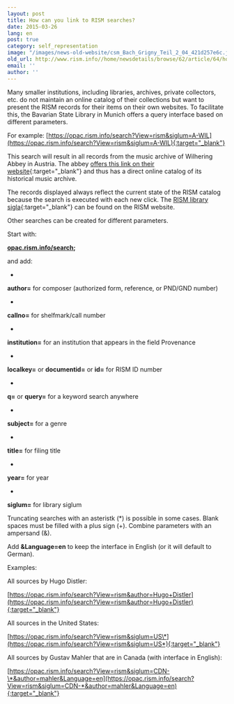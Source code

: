 ```yaml
---
layout: post
title: How can you link to RISM searches?
date: 2015-03-26
lang: en
post: true
category: self_representation
image: "/images/news-old-website/csm_Bach_Grigny_Teil_2_04_421d257e6c.jpg"
old_url: http://www.rism.info//home/newsdetails/browse/62/article/64/how-can-you-link-to-rism-searches.html
email: ''
author: ''
---
```



Many smaller institutions, including libraries, archives, private collectors, etc. do not maintain an online catalog of their collections but want to present the RISM records for their items on their own websites. To facilitate this, the Bavarian State Library in Munich offers a query interface based on different parameters.



For example: [https://opac.rism.info/search?View=rism&siglum=A-WIL](https://opac.rism.info/search?View=rism&siglum=A-WIL){:target="_blank"}

This search will result in all records from the music archive of Wilhering Abbey in Austria. The abbey [offers this link on their website](http://stiftwilhering.at/kultur/musikarchiv/){:target="_blank"} and thus has a direct online catalog of its historical music archive.

The records displayed always reflect the current state of the RISM catalog because the search is executed with each new click. The [RISM library sigla](http://www.rism.info/en/sigla.html){:target="_blank"} can be found on the RISM website.

Other searches can be created for different parameters.

Start with:

**[opac.rism.info/search](https://opac.rism.info/search?View=rism&amp);**

and add:

-

**author=**  for composer (authorized form, reference, or PND/GND number)

-

**callno=**  for shelfmark/call number

-

**institution=**  for an institution that appears in the field Provenance

-

**localkey=**  or **documentid=**  or **id=**  for RISM ID number

-

**q=**   or **query=**  for a keyword search anywhere

-

**subject=**   for a genre

-

**title=**   for filing title

-

**year=**    for year

-

**siglum=**   for library siglum

Truncating searches with an asteristk (\*) is possible in some cases. Blank spaces must be filled with a plus sign (+). Combine parameters with an ampersand (&).

Add **&Language=en**  to keep the interface in English (or it will default to German).

Examples:

All sources by Hugo Distler:

[https://opac.rism.info/search?View=rism&author=Hugo+Distler](https://opac.rism.info/search?View=rism&author=Hugo+Distler){:target="_blank"}

All sources in the United States:

[https://opac.rism.info/search?View=rism&siglum=US\*](https://opac.rism.info/search?View=rism&siglum=US*){:target="_blank"}



All sources by Gustav Mahler that are in Canada (with interface in English):

[https://opac.rism.info/search?View=rism&siglum=CDN-\*&author=mahler&Language=en](https://opac.rism.info/search?View=rism&siglum=CDN-*&author=mahler&Language=en){:target="_blank"}





<script type="text/javascript">var switchTo5x=true;</script><script type="text/javascript" src="http://w.sharethis.com/button/buttons.js"></script><script type="text/javascript">stLight.options({publisher: "9b601438-1ce1-49d8-bfd7-9cff5df54c17", doNotHash: false, doNotCopy: false, hashAddressBar: false});</script>